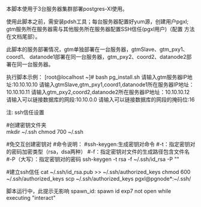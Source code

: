 本脚本使用于3台服务器集群部署postgres-Xl使用。

使用此脚本之前，需安装pdsh工具；每台服务器配置好yum源，创建用户pgxl;
gtm服务所在服务器需与其他服务所在服务器配置SSH信任(pgxl用户)（配置
方法在文档尾部）。

此脚本的服务部署情况，gtm单独部署在一台服务器，gtmSlave、gtm_pxy1、coord1、
datanode1部署在同一台服务器，gtm_pxy2、coord2、datanode2部署在同一台服务器。

执行脚本示例：
[root@localhost ~]# bash pg_install.sh
请输入gtm服务器IP地址:10.10.10.10
请输入gtmSlave,gtm_pxy1,coord1,datanode1所在服务器IP地址：10.10.10.11
请输入gtm_pxy2,coord2,datanode2所在服务器IP地址：10.10.10.12
请输入可以链接数据库的网段:10.10.0.0
请输入可以链接数据库的网段的掩码位:16


注:
ssh信任设置

#创建密钥文件夹                                                                 
mkdir ~/.ssh
chmod 700 ~/.ssh

#免交互创建密钥对
#命令说明：
#ssh-keygen:生成密钥对命令
#-t：指定密钥对的密码加密类型（rsa，dsa两种）
#-f：指定密钥对文件的生成路径包含文件名
#-P（大写）：指定密钥对的密码
ssh-keygen -t rsa -f ~/.ssh/id_rsa -P ""

#建立ssh信任
cat ~/.ssh/id_rsa.pub >> ~/.ssh/authorized_keys
chmod 600 ~/.ssh/authorized_keys
scp ~/.ssh/authorized_keys pgxl@pgnode*:~/.ssh/

脚本运行中，此提示无影响
spawn_id: spawn id exp7 not open
while executing
"interact"
